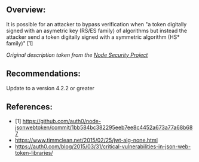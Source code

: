 ## Overview:

It is possible for an attacker to bypass verification when "a token digitally signed with an asymetric key (RS/ES family) of algorithms but instead the attacker send a token digitally signed with a symmetric algorithm (HS* family)" [1]

_Original description taken from the [Node Security Project](https://nodesecurity.io/)_

## Recommendations:
Update to a version 4.2.2 or greater

## References:
- [1] https://github.com/auth0/node-jsonwebtoken/commit/1bb584bc382295eeb7ee8c4452a673a77a68b687
- https://www.timmclean.net/2015/02/25/jwt-alg-none.html
- https://auth0.com/blog/2015/03/31/critical-vulnerabilities-in-json-web-token-libraries/
